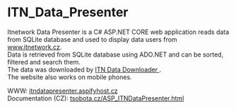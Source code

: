 # ITN_Data_Presenter
Itnetwork Data Presenter is a C# ASP.NET CORE web application reads data from SQLite database and used to display data
users from www.itnetwork.cz. <br>
Data is retrieved from SQLite database using ADO.NET and can be sorted, filtered and
search them. <br>
The data was downloaded by <a href="https://github.com/TomasSobotaT/ITN_Data_Downloader"> ITN Data Downloader </a>. <br>
The website also works on mobile phones. <br>

WWW: <a href="http://itndatapresenter.aspifyhost.cz/">itndatapresenter.aspifyhost.cz<a><br>
Documentation (CZ): <a href="https://tsobota.cz/ASP_ITNDataPresenter.html">tsobota.cz/ASP_ITNDataPresenter.html<a>
